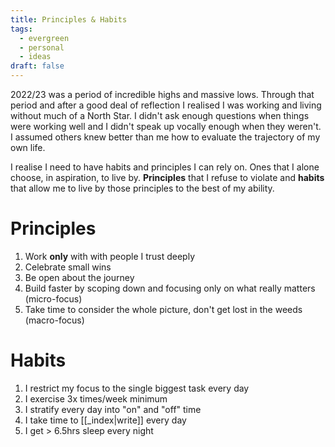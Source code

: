 ```yaml
---
title: Principles & Habits
tags:
  - evergreen
  - personal
  - ideas
draft: false
---
```

2022/23 was a period of incredible highs and massive lows. Through that period and after a good deal of reflection I realised I was working and living without much of a North Star. I didn't ask enough questions when things were working well and I didn't speak up vocally enough when they weren't. I assumed others knew better than me how to evaluate the trajectory of my own life. 

I realise I need to have habits and principles I can rely on. Ones that I alone choose, in aspiration, to live by. **Principles** that I refuse to violate and **habits** that allow me to live by those principles to the best of my ability.

# Principles

1. Work **only** with with people I trust deeply
2. Celebrate small wins
3. Be open about the journey 
4. Build faster by scoping down and focusing only on what really matters (micro-focus)
5. Take time to consider the whole picture, don't get lost in the weeds (macro-focus)

# Habits

1. I restrict my focus to the single biggest task every day
2. I exercise 3x times/week minimum
3. I stratify every day into "on" and "off" time
4. I take time to [[_index|write]] every day
5. I get > 6.5hrs sleep every night

